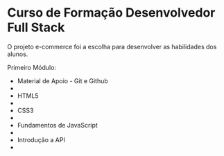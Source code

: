 # Curso de Formação Desenvolvedor Full Stack
 O projeto e-commerce foi a escolha para desenvolver as habilidades dos alunos.
 
 Primeiro Módulo:
 <ul>
  <li>Material de Apoio - Git e Github<li>
  <li>HTML5<li>
  <li>CSS3<li>
  <li>Fundamentos de JavaScript<li>
  <li>Introdução a API<li>
 <ul>
 
